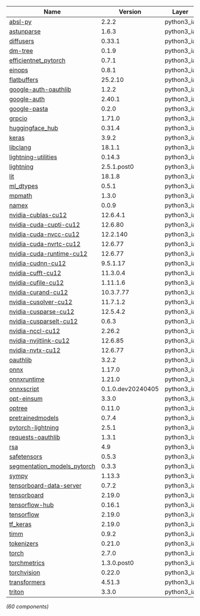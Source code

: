 | Name | Version | Layer |
| --- | --- | --- |
| [absl-py](https://github.com/abseil/abseil-py) | 2.2.2 | python3_ia |
| [astunparse](https://github.com/simonpercivall/astunparse) | 1.6.3 | python3_ia |
| [diffusers](https://github.com/huggingface/diffusers) | 0.33.1 | python3_ia |
| [dm-tree](https://github.com/deepmind/tree) | 0.1.9 | python3_ia |
| [efficientnet_pytorch](https://github.com/lukemelas/EfficientNet-PyTorch) | 0.7.1 | python3_ia |
| [einops](https://github.com/arogozhnikov/einops) | 0.8.1 | python3_ia |
| [flatbuffers](https://google.github.io/flatbuffers/) | 25.2.10 | python3_ia |
| [google-auth-oauthlib](https://github.com/GoogleCloudPlatform/google-auth-library-python-oauthlib) | 1.2.2 | python3_ia |
| [google-auth](https://github.com/googleapis/google-auth-library-python) | 2.40.1 | python3_ia |
| [google-pasta](https://github.com/google/pasta) | 0.2.0 | python3_ia |
| [grpcio](https://grpc.io) | 1.71.0 | python3_ia |
| [huggingface_hub](https://github.com/huggingface/huggingface_hub) | 0.31.4 | python3_ia |
| [keras](https://pypi.org/project/keras) | 3.9.2 | python3_ia |
| [libclang](https://github.com/sighingnow/libclang) | 18.1.1 | python3_ia |
| [lightning-utilities](https://github.com/Lightning-AI/utilities) | 0.14.3 | python3_ia |
| [lightning](https://github.com/Lightning-AI/lightning) | 2.5.1.post0 | python3_ia |
| [lit](http://llvm.org) | 18.1.8 | python3_ia |
| [ml_dtypes](https://github.com/jax-ml/ml_dtypes) | 0.5.1 | python3_ia |
| [mpmath](http://mpmath.org/) | 1.3.0 | python3_ia |
| [namex](https://pypi.org/project/namex) | 0.0.9 | python3_ia |
| [nvidia-cublas-cu12](https://developer.nvidia.com/cuda-zone) | 12.6.4.1 | python3_ia |
| [nvidia-cuda-cupti-cu12](https://developer.nvidia.com/cuda-zone) | 12.6.80 | python3_ia |
| [nvidia-cuda-nvcc-cu12](https://developer.nvidia.com/cuda-zone) | 12.2.140 | python3_ia |
| [nvidia-cuda-nvrtc-cu12](https://developer.nvidia.com/cuda-zone) | 12.6.77 | python3_ia |
| [nvidia-cuda-runtime-cu12](https://developer.nvidia.com/cuda-zone) | 12.6.77 | python3_ia |
| [nvidia-cudnn-cu12](https://developer.nvidia.com/cuda-zone) | 9.5.1.17 | python3_ia |
| [nvidia-cufft-cu12](https://developer.nvidia.com/cuda-zone) | 11.3.0.4 | python3_ia |
| [nvidia-cufile-cu12](https://developer.nvidia.com/cuda-zone) | 1.11.1.6 | python3_ia |
| [nvidia-curand-cu12](https://developer.nvidia.com/cuda-zone) | 10.3.7.77 | python3_ia |
| [nvidia-cusolver-cu12](https://developer.nvidia.com/cuda-zone) | 11.7.1.2 | python3_ia |
| [nvidia-cusparse-cu12](https://developer.nvidia.com/cuda-zone) | 12.5.4.2 | python3_ia |
| [nvidia-cusparselt-cu12](https://developer.nvidia.com/cusparselt) | 0.6.3 | python3_ia |
| [nvidia-nccl-cu12](https://developer.nvidia.com/cuda-zone) | 2.26.2 | python3_ia |
| [nvidia-nvjitlink-cu12](https://developer.nvidia.com/cuda-zone) | 12.6.85 | python3_ia |
| [nvidia-nvtx-cu12](https://developer.nvidia.com/cuda-zone) | 12.6.77 | python3_ia |
| [oauthlib](https://github.com/oauthlib/oauthlib) | 3.2.2 | python3_ia |
| [onnx](https://onnx.ai/) | 1.17.0 | python3_ia |
| [onnxruntime](https://onnxruntime.ai) | 1.21.0 | python3_ia |
| [onnxscript](https://onnxscript.ai/) | 0.1.0.dev20240405 | python3_ia |
| [opt-einsum](https://github.com/dgasmith/opt_einsum) | 3.3.0 | python3_ia |
| [optree](https://github.com/metaopt/optree) | 0.11.0 | python3_ia |
| [pretrainedmodels](https://github.com/cadene/pretrained-models.pytorch) | 0.7.4 | python3_ia |
| [pytorch-lightning](https://github.com/Lightning-AI/lightning) | 2.5.1 | python3_ia |
| [requests-oauthlib](https://github.com/requests/requests-oauthlib) | 1.3.1 | python3_ia |
| [rsa](https://stuvel.eu/rsa) | 4.9 | python3_ia |
| [safetensors](https://github.com/huggingface/safetensors) | 0.5.3 | python3_ia |
| [segmentation_models_pytorch](https://github.com/qubvel/segmentation_models.pytorch) | 0.3.3 | python3_ia |
| [sympy](https://sympy.org) | 1.13.3 | python3_ia |
| [tensorboard-data-server](https://github.com/tensorflow/tensorboard/tree/master/tensorboard/data/server) | 0.7.2 | python3_ia |
| [tensorboard](https://github.com/tensorflow/tensorboard) | 2.19.0 | python3_ia |
| [tensorflow-hub](https://github.com/tensorflow/hub) | 0.16.1 | python3_ia |
| [tensorflow](https://www.tensorflow.org/) | 2.19.0 | python3_ia |
| [tf_keras](https://keras.io/) | 2.19.0 | python3_ia |
| [timm](https://github.com/huggingface/pytorch-image-models) | 0.9.2 | python3_ia |
| [tokenizers](https://github.com/huggingface/tokenizers) | 0.21.0 | python3_ia |
| [torch](https://pytorch.org/) | 2.7.0 | python3_ia |
| [torchmetrics](https://github.com/Lightning-AI/torchmetrics) | 1.3.0.post0 | python3_ia |
| [torchvision](https://github.com/pytorch/vision) | 0.22.0 | python3_ia |
| [transformers](https://github.com/huggingface/transformers) | 4.51.3 | python3_ia |
| [triton](https://github.com/triton-lang/triton/) | 3.3.0 | python3_ia |

*(60 components)*
